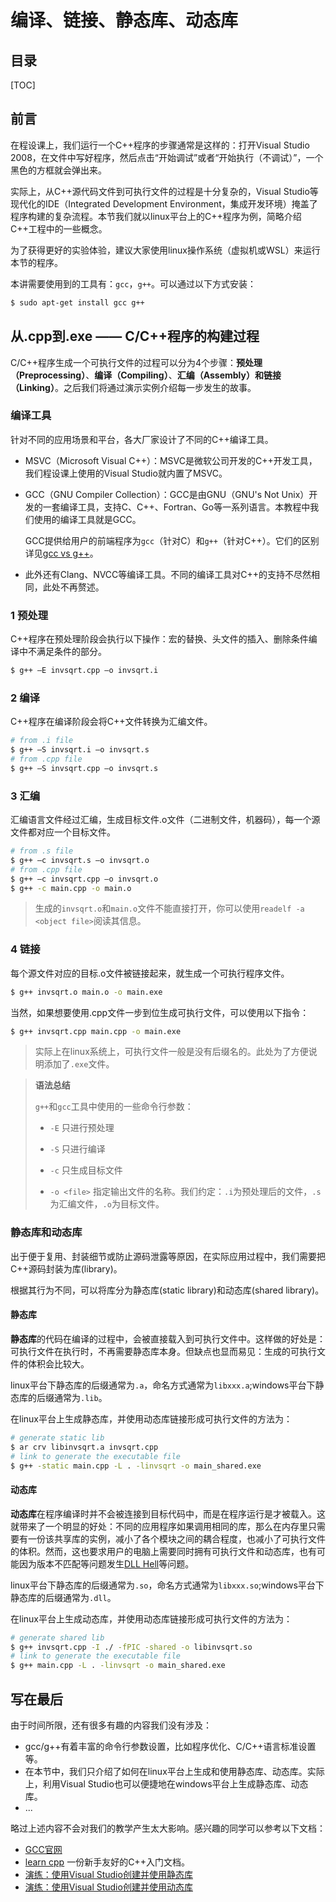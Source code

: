 # 编译、链接、静态库、动态库

## 目录

[TOC]

## 前言

在程设课上，我们运行一个C++程序的步骤通常是这样的：打开Visual Studio 2008，在文件中写好程序，然后点击“开始调试”或者“开始执行（不调试）”，一个黑色的方框就会弹出来。

实际上，从C++源代码文件到可执行文件的过程是十分复杂的，Visual Studio等现代化的IDE（Integrated Development Environment，集成开发环境）掩盖了程序构建的复杂流程。本节我们就以linux平台上的C++程序为例，简略介绍C++工程中的一些概念。

为了获得更好的实验体验，建议大家使用linux操作系统（虚拟机或WSL）来运行本节的程序。

本讲需要使用到的工具有：`gcc`，`g++`。可以通过以下方式安装：

```bash
$ sudo apt-get install gcc g++
```

## 从.cpp到.exe —— C/C++程序的构建过程

C/C++程序生成一个可执行文件的过程可以分为4个步骤：**预处理（Preprocessing）**、**编译（Compiling）**、**汇编（Assembly）**和**链接（Linking）**。之后我们将通过演示实例介绍每一步发生的故事。


### 编译工具

针对不同的应用场景和平台，各大厂家设计了不同的C++编译工具。

* MSVC（Microsoft Visual C++）：MSVC是微软公司开发的C++开发工具，我们程设课上使用的Visual Studio就内置了MSVC。

* GCC（GNU Compiler Collection）：GCC是由GNU（GNU's Not Unix）开发的一套编译工具，支持C、C++、Fortran、Go等一系列语言。本教程中我们使用的编译工具就是GCC。
  
  GCC提供给用户的前端程序为`gcc`（针对C）和`g++`（针对C++）。它们的区别详见[gcc vs g++](https://stackoverflow.com/questions/172587/what-is-the-difference-between-g-and-gcc)。
* 此外还有Clang、NVCC等编译工具。不同的编译工具对C++的支持不尽然相同，此处不再赘述。

### 1 预处理

C++程序在预处理阶段会执行以下操作：宏的替换、头文件的插入、删除条件编译中不满足条件的部分。

```bash
$ g++ –E invsqrt.cpp –o invsqrt.i
```

### 2 编译

C++程序在编译阶段会将C++文件转换为汇编文件。

```bash
# from .i file
$ g++ –S invsqrt.i –o invsqrt.s
# from .cpp file
$ g++ –S invsqrt.cpp –o invsqrt.s
```

### 3 汇编
汇编语言文件经过汇编，生成目标文件.o文件（二进制文件，机器码），每一个源文件都对应一个目标文件。

```bash
# from .s file
$ g++ –c invsqrt.s –o invsqrt.o
# from .cpp file
$ g++ –c invsqrt.cpp –o invsqrt.o
$ g++ -c main.cpp -o main.o
```

> 生成的`invsqrt.o`和`main.o`文件不能直接打开，你可以使用`readelf -a <object file>`阅读其信息。

### 4 链接
每个源文件对应的目标.o文件被链接起来，就生成一个可执行程序文件。

```bash
$ g++ invsqrt.o main.o -o main.exe
```

当然，如果想要使用.cpp文件一步到位生成可执行文件，可以使用以下指令：
```bash
$ g++ invsqrt.cpp main.cpp -o main.exe
```

> 实际上在linux系统上，可执行文件一般是没有后缀名的。此处为了方便说明添加了`.exe`文件。

> **语法总结**
> 
> `g++`和`gcc`工具中使用的一些命令行参数：
> 
> * `-E` 只进行预处理
>
> * `-S` 只进行编译
>
> * `-c` 只生成目标文件
>
> * `-o <file>` 指定输出文件的名称。我们约定：`.i`为预处理后的文件，`.s`为汇编文件，`.o`为目标文件。


### 静态库和动态库

出于便于复用、封装细节或防止源码泄露等原因，在实际应用过程中，我们需要把C++源码封装为库(library)。

根据其行为不同，可以将库分为静态库(static library)和动态库(shared library)。

#### 静态库

**静态库**的代码在编译的过程中，会被直接载入到可执行文件中。这样做的好处是：可执行文件在执行时，不再需要静态库本身。但缺点也显而易见：生成的可执行文件的体积会比较大。

linux平台下静态库的后缀通常为`.a`，命名方式通常为`libxxx.a`;windows平台下静态库的后缀通常为`.lib`。

在linux平台上生成静态库，并使用动态库链接形成可执行文件的方法为：

```bash
# generate static lib
$ ar crv libinvsqrt.a invsqrt.cpp 
# link to generate the executable file
$ g++ -static main.cpp -L . -linvsqrt -o main_shared.exe
```

#### 动态库

**动态库**在程序编译时并不会被连接到目标代码中，而是在程序运行是才被载入。这就带来了一个明显的好处：不同的应用程序如果调用相同的库，那么在内存里只需要有一份该共享库的实例，减小了各个模块之间的耦合程度，也减小了可执行文件的体积。然而，这也要求用户的电脑上需要同时拥有可执行文件和动态库，也有可能因为版本不匹配等问题发生[DLL Hell](https://en.wikipedia.org/wiki/DLL_Hell)等问题。

linux平台下静态库的后缀通常为`.so`，命名方式通常为`libxxx.so`;windows平台下静态库的后缀通常为`.dll`。

在linux平台上生成动态库，并使用动态库链接形成可执行文件的方法为：

```bash
# generate shared lib
$ g++ invsqrt.cpp -I ./ -fPIC -shared -o libinvsqrt.so
# link to generate the executable file
$ g++ main.cpp -L . -linvsqrt -o main_shared.exe
```

## 写在最后

由于时间所限，还有很多有趣的内容我们没有涉及：

* gcc/g++有着丰富的命令行参数设置，比如程序优化、C/C++语言标准设置等。
* 在本节中，我们只介绍了如何在linux平台上生成和使用静态库、动态库。实际上，利用Visual Studio也可以便捷地在windows平台上生成静态库、动态库。
* ...

略过上述内容不会对我们的教学产生太大影响。感兴趣的同学可以参考以下文档：

* [GCC官网](https://gcc.gnu.org/)
* [learn cpp](https://www.learncpp.com/) 一份新手友好的C++入门文档。
* [演练：使用Visual Studio创建并使用静态库](https://docs.microsoft.com/zh-cn/cpp/build/walkthrough-creating-and-using-a-static-library-cpp?view=msvc-170)
* [演练：使用Visual Studio创建并使用动态库](https://docs.microsoft.com/zh-cn/cpp/build/walkthrough-creating-and-using-a-dynamic-link-library-cpp?view=msvc-170)
